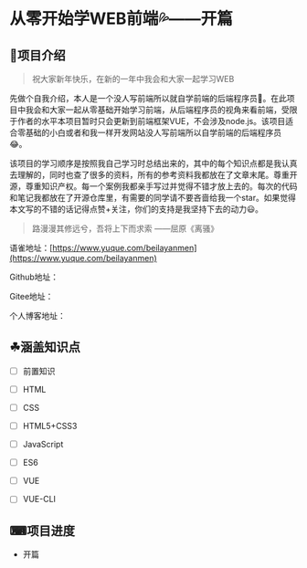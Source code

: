 # 从零开始学WEB前端💦——开篇

## 📓项目介绍

>祝大家新年快乐，在新的一年中我会和大家一起学习WEB

先做个自我介绍，本人是一个没人写前端所以就自学前端的后端程序员🙇。在此项目中我会和大家一起从零基础开始学习前端，从后端程序员的视角来看前端，受限于作者的水平本项目暂时只会更新到前端框架VUE，不会涉及node.js。该项目适合零基础的小白或者和我一样开发网站没人写前端所以自学前端的后端程序员😂。

该项目的学习顺序是按照我自己学习时总结出来的，其中的每个知识点都是我认真去理解的，同时也查了很多的资料，所有的参考资料我都放在了文章末尾。尊重开源，尊重知识产权。每一个案例我都亲手写过并觉得不错才放上去的。每次的代码和笔记我都放在了开源仓库里，有需要的同学请不要吝啬给我一个star。如果觉得本文写的不错的话记得点赞+关注，你们的支持是我坚持下去的动力😃。

> 路漫漫其修远兮，吾将上下而求索 ——屈原《离骚》

语雀地址：[https://www.yuque.com/beilayanmen](https://www.yuque.com/beilayanmen)

Github地址：

Gitee地址：

个人博客地址：



## ☘︎涵盖知识点

* [ ] 前置知识
* [ ] HTML
* [ ] CSS
* [ ] HTML5+CSS3
* [ ] JavaScript
* [ ] ES6
* [ ] VUE
* [ ] VUE-CLI



## ⌨项目进度

* 开篇






